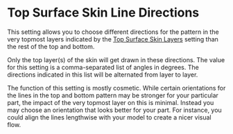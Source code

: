 Top Surface Skin Line Directions
====
This setting allows you to choose different directions for the pattern in the very topmost layers indicated by the [Top Surface Skin Layers](../top_bottom/roofing_layer_count.md) setting than the rest of the top and bottom.

Only the top layer(s) of the skin will get drawn in these directions. The value for this setting is a comma-separated list of angles in degrees. The directions indicated in this list will be alternated from layer to layer.

The function of this setting is mostly cosmetic. While certain orientations for the lines in the top and bottom pattern may be stronger for your particular part, the impact of the very topmost layer on this is minimal. Instead you may choose an orientation that looks better for your part. For instance, you could align the lines lengthwise with your model to create a nicer visual flow.
